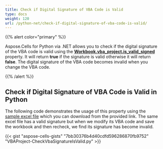 ```yaml
---
title: Check if Digital Signature of VBA Code is Valid
type: docs
weight: 120
url: /python-net/check-if-digital-signature-of-vba-code-is-valid/
---
```


{{% alert color="primary" %}}

Aspose.Cells for Python via .NET allows you to check if the digital signature of the VBA code is valid using the [**Workbook.vba_project.is_valid_signed**](https://reference.aspose.com/cells/python-net/aspose.cells.vba/vbaproject/is_valid_signed) property. It will return **true** if the signature is valid otherwise it will return **false**. The digital signature of the VBA code becomes invalid when you change the VBA code.

{{% /alert %}}

## **Check if Digital Signature of VBA Code is Valid in Python**

The following code demonstrates the usage of this property using the [sample excel file](5115030.xlsm) which you can download from the provided link. The same excel file has a valid signature but when we modify its VBA code and save the workbook and then recheck, we find its signature has become invalid.

{{< gist "aspose-cells-gists" "7bb30376b4d40cdfd596286870fb9752" "VBAProject-CheckVbaSignatureIsValid.py" >}}

